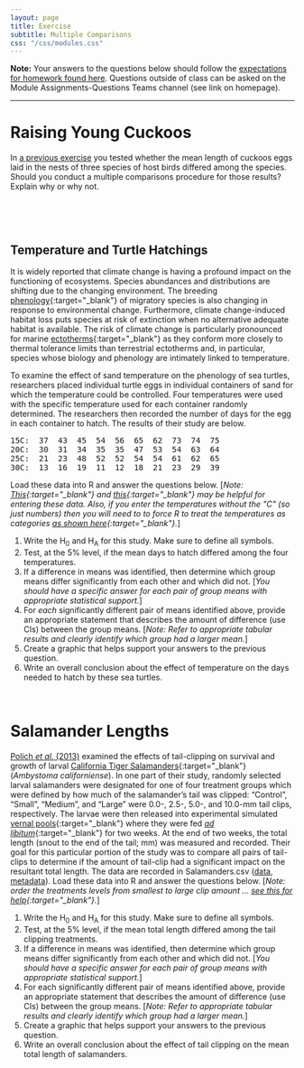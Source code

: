 ```yaml
---
layout: page
title: Exercise
subtitle: Multiple Comparisons
css: "/css/modules.css"
---
```


<div class="alert alert-warning">
  <strong>Note:</strong> Your answers to the questions below should follow the <a href="../resources/hwformat" target="_blank">expectations for homework found here</a>. Questions outside of class can be asked on the Module Assignments-Questions Teams channel (see link on homepage).
</div>

----

# Raising Young Cuckoos
In [a previous exercise](ANOVA1Foundations_CE1.html$raising-young-cuckoos) you tested whether the mean length of cuckoos eggs laid in the nests of three species of host birds differed among the species. Should you conduct a multiple comparisons procedure for those results? Explain why or why not.

&nbsp;

&nbsp;

## Temperature and Turtle Hatchings
It is widely reported that climate change is having a profound impact on the functioning of ecosystems. Species abundances and distributions are shifting due to the changing environment. The breeding [phenology](https://www.usanpn.org/about/why-phenology){:target="_blank"} of migratory species is also changing in response to environmental change. Furthermore, climate change-induced habitat loss puts species at risk of extinction when no alternative adequate habitat is available. The risk of climate change is particularly pronounced for marine [ectotherms](https://en.wikipedia.org/wiki/Ectotherm){:target="_blank"} as they conform more closely to thermal tolerance limits than terrestrial ectotherms and, in particular, species whose biology and phenology are intimately linked to temperature.

To examine the effect of sand temperature on the phenology of sea turtles, researchers placed individual turtle eggs in individual containers of sand for which the temperature could be controlled. Four temperatures were used with the specific temperature used for each container randomly determined. The researchers then recorded the number of days for the egg in each container to hatch. The results of their study are below.

<pre>
15C:  37  43  45  54  56  65  62  73  74  75
20C:  30  31  34  35  35  47  53  54  63  64
25C:  21  23  48  52  52  54  54  61  62  65
30C:  13  16  19  11  12  18  21  23  29  39
</pre>

Load these data into R and answer the questions below. [*Note: [This](../resources/R_HowTo_StackedData.html){:target="_blank"} and [this](http://derekogle.com/NCMTH107/resources/FAQs/enter-data.html){:target="_blank"} may be helpful for entering these data. Also, if you enter the temperatures without the "C" (so just numbers) then you will need to to force R to treat the temperatures as categories [as shown here](../resources/R_HowTo_Factor.html#convert-quantitative-to-factor-variables){:target="_blank"}.*]

1. Write the H<sub>0</sub> and H<sub>A</sub> for this study. Make sure to define all symbols.
1. Test, at the 5% level, if the mean days to hatch differed among the four temperatures.
1. If a difference in means was identified, then determine which group means differ significantly from each other and which did not. [*You should have a specific answer for each pair of group means with appropriate statistical support.*]
1. For *each* significantly different pair of means identified above, provide an appropriate statement that describes the amount of difference (use CIs) between the group means. [*Note: Refer to appropriate tabular results and clearly identify which group had a larger mean.*]
1. Create a graphic that helps support your answers to the previous question.
1. Write an overall conclusion about the effect of temperature on the days needed to hatch by these sea turtles.

&nbsp;

# Salamander Lengths
[Polich *et al.* (2013)](https://besjournals.onlinelibrary.wiley.com/doi/10.1002/jwmg.596) examined the effects of tail-clipping on survival and growth of larval [California Tiger Salamanders](https://www.fws.gov/sacramento/es_species/Accounts/Amphibians-Reptiles/ca_tiger_salamander/){:target="_blank"} (*Ambystoma californiense*). In one part of their study, randomly selected larval salamanders were designated for one of four treatment groups which were defined by how much of the salamander’s tail was clipped: “Control”, “Small”, “Medium”, and “Large” were 0.0-, 2.5-, 5.0-, and 10.0-mm tail clips, respectively. The larvae were then released into experimental simulated [vernal pools](https://www.epa.gov/wetlands/vernal-pools){:target="_blank"} where they were fed [*ad libitum*](https://www.pig333.com/pig-glossary/A/ad-libitum-feeding-free-feeding_8/){:target="_blank"} for two weeks. At the end of two weeks, the total length (snout to the end of the tail; mm) was measured and recorded. Their goal for this particular portion of the study was to compare all pairs of tail-clips to determine if the amount of tail-clip had a significant impact on the resultant total length. The data are recorded in Salamanders.csv ([data](https://raw.githubusercontent.com/droglenc/NCData/master/Salamanders.csv), [metadata](https://raw.githubusercontent.com/droglenc/NCData/master/Salamanders_meta.txt)). Load these data into R and answer the questions below. [*Note: order the treatments levels from smallest to large clip amount ... [see this for help](../resources/R_HowTo_Factor.html#change-order-of-levels){:target="_blank"}.*]

1. Write the H<sub>0</sub> and H<sub>A</sub> for this study. Make sure to define all symbols.
1. Test, at the 5% level, if the mean total length differed among the tail clipping treatments.
1. If a difference in means was identified, then determine which group means differ significantly from each other and which did not. [*You should have a specific answer for each pair of group means with appropriate statistical support.*]
1. For each significantly different pair of means identified above, provide an appropriate statement that describes the amount of difference (use CIs) between the group means. [*Note: Refer to appropriate tabular results and clearly identify which group had a larger mean.*]
1. Create a graphic that helps support your answers to the previous question.
1. Write an overall conclusion about the effect of tail clipping on the mean total length of salamanders.
